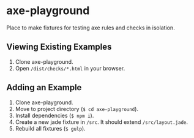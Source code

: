 # axe-playground

Place to make fixtures for testing axe rules and checks in isolation.

## Viewing Existing Examples

1. Clone axe-playground.
2. Open `/dist/checks/*.html` in your browser.

## Adding an Example

1. Clone axe-playground. 
2. Move to project directory (`$ cd axe-playground`).
3. Install dependencies (`$ npm i`).
4. Create a new jade fixture in `/src`. It should extend `/src/layout.jade`.
5. Rebuild all fixtures (`$ gulp`).